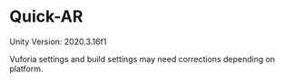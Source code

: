 # Quick-AR

Unity Version: 2020.3.16f1

Vuforia settings and build settings may need corrections depending on platform.
